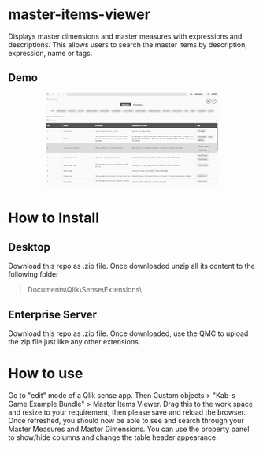 # master-items-viewer
Displays master dimensions and master measures with expressions and descriptions. This allows users to search the master items by description, expression, name or tags.

## Demo
<p align="center">
  <img width="70%" alt="Master Items Viewer" src="https://github.com/kabir-rab/master-items-viewer/blob/master/lib/img/master-items-viewer-new.gif">
</p>

# How to Install
## Desktop
Download this repo as .zip file. Once downloaded unzip all its content to the following folder 
> Documents\Qlik\Sense\Extensions\

## Enterprise Server
Download this repo as .zip file. Once downloaded, use the QMC to upload the zip file just like any other extensions.

# How to use
Go to "edit" mode of a Qlik sense app. Then Custom objects > "Kab-s Game Example Bundle" > Master Items Viewer. Drag this to the work space and resize to your requirement, then please save and reload the browser. Once refreshed, you should now be able to see and search through your Master Measures and Master Dimensions. You can use the property panel to show/hide columns and change the table header appearance.  
